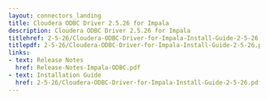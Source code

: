 ```yaml
---
layout: connectors_landing
title: Cloudera ODBC Driver 2.5.26 for Impala
description: Cloudera ODBC Driver 2.5.26 for Impala
titlehref: 2-5-26/Cloudera-ODBC-Driver-for-Impala-Install-Guide-2-5-26.pdf
titlepdf: 2-5-26/Cloudera-ODBC-Driver-for-Impala-Install-Guide-2-5-26.pdf
links:
- text: Release Notes
  href: Release-Notes-Impala-ODBC.pdf
- text: Installation Guide
  href: 2-5-26/Cloudera-ODBC-Driver-for-Impala-Install-Guide-2-5-26.pdf
---
```

